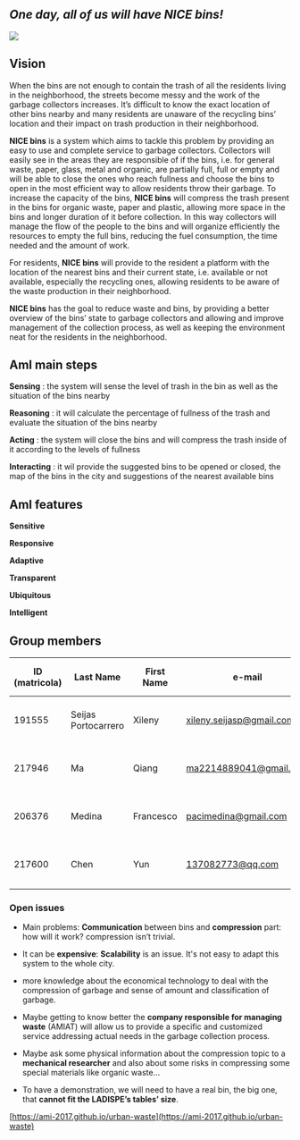 ##          _One day, all of us will have NICE bins!_ 
![](https://s-media-cache-ak0.pinimg.com/originals/65/a8/58/65a858cc077444705b1112ef71986eb7.png)





## **Vision**
When the bins are not enough to contain the trash of all the residents living in the neighborhood, the streets become messy and the work of the garbage collectors increases. It’s difficult to know the exact location of other bins nearby and many residents are unaware of the recycling bins’ location and their impact on trash production in their neighborhood. 

**NICE bins** is a system which aims to tackle this problem by providing an easy to use and complete service to garbage collectors. Collectors will easily see in the areas they are responsible of if the bins, i.e. for general waste, paper, glass, metal and organic,  are partially full, full or empty and will be able to close the ones who reach fullness and choose the bins to open in the most efficient way to allow residents throw their garbage. To increase the capacity of the bins, **NICE bins** will compress the trash present in the bins for organic waste, paper and plastic, allowing more space in the bins and longer duration of it before collection. In this way collectors will manage the flow of the people to the bins and will organize efficiently the resources to empty the full bins, reducing the fuel consumption, the time needed and the amount of work. 

For residents, **NICE bins** will provide  to the resident a platform with the location of the nearest bins and their current state, i.e. available or not available,  especially the recycling ones, allowing residents to be aware of the waste production in their neighborhood. 

**NICE bins** has the goal to reduce waste and bins, by providing a better overview of the bins’ state to garbage collectors and allowing and improve management of the collection process, as well as keeping the environment neat for the residents in the neighborhood. 

## AmI main steps

**Sensing** : the system will sense the level of trash in the bin as well as the situation of the bins nearby

**Reasoning** :  it will calculate the percentage of fullness of the trash and evaluate the situation of the bins nearby

**Acting** :  the system will close the bins and will compress the trash inside of it according to the levels of fullness

**Interacting** : it wil provide the suggested bins to be opened or closed, the map of the bins in the city and suggestions of the nearest available bins	

## AmI features 
**Sensitive**

**Responsive**

**Adaptive**

**Transparent**

**Ubiquitous**

**Intelligent**



## Group members

**ID (matricola)** | **Last Name** | **First Name** | **e-mail** | **GitHub** |	**Role in the Project**
------------ | ------------- | ------------- | ------------ | ------------ | ------------
191555 | Seijas Portocarrero | Xileny |	xileny.seijasp@gmail.com	| @Xileny | Hardware Developer & Graphic Designer 
217946 | Ma | Qiang | ma2214889041@gmail.com | @ma2214889041  | Software Developer & Designer        
206376 | Medina	| Francesco | pacimedina@gmail.com | @francescomedina	| Hardware and Software Developer 
217600 | Chen | Yun | 137082773@qq.com | @cystephanie0727 | Software Developer & Web Designer	

### Open issues

* Main problems: **Communication** between bins and **compression** part: how will it work? compression isn’t trivial.


* It can be **expensive**:  **Scalability** is an issue. It's not easy to adapt this system to the whole city.   
* more knowledge about the economical  technology to deal with the compression of garbage and sense of amount and classification of garbage.
* Maybe getting to know better the **company responsible for managing waste** (AMIAT)  will allow us to provide a specific and customized service addressing actual needs in the garbage collection process.
* Maybe ask some physical information about the compression topic to a **mechanical researcher** and also about some risks in compressing some special materials like organic waste...
* To have a demonstration, we will need to have a real bin, the big one, that **cannot fit the LADISPE’s tables’ size**.
		
[https://ami-2017.github.io/urban-waste](https://ami-2017.github.io/urban-waste)
